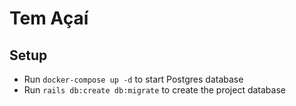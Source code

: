 # Tem Açaí

## Setup

- Run `docker-compose up -d` to start Postgres database
- Run `rails db:create db:migrate` to create the project database

